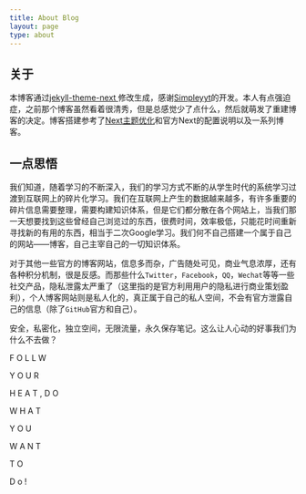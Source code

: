```yaml
---
title: About Blog
layout: page
type: about
---
```


## 关于

本博客通过[jekyll-theme-next ](https://github.com/Simpleyyt/jekyll-theme-next)修改生成，感谢[Simpleyyt](https://github.com/Simpleyyt)的开发。本人有点强迫症，之前那个博客虽然看着很清秀，但是总感觉少了点什么，然后就萌发了重建博客的决定。博客搭建参考了[Next主题优化](https://zhuanlan.zhihu.com/p/30836436)和官方Next的配置说明以及一系列博客。


## 一点思悟

我们知道，随着学习的不断深入，我们的学习方式不断的从学生时代的系统学习过渡到互联网上的碎片化学习。我们在互联网上产生的数据越来越多，有许多重要的碎片信息需要整理，需要构建知识体系，但是它们都分散在各个网站上，当我们那一天想要找到这些曾经自己浏览过的东西，很费时间，效率极低，只能花时间重新寻找新的有用的东西，相当于二次Google学习。我们何不自己搭建一个属于自己的网站——博客，自己主宰自己的一切知识体系。

对于其他一些官方的博客网站，信息多而杂，广告随处可见，商业气息浓厚，还有各种积分机制，很是反感。而那些什么`Twitter`，`Facebook`，`QQ`，`Wechat`等等一些社交产品，隐私泄露太严重了（这里指的是官方利用用户的隐私进行商业策划盈利），个人博客网站则是私人化的，真正属于自己的私人空间，不会有官方泄露自己的信息（除了`GitHub`官方和自己）。

安全，私密化，独立空间，无限流量，永久保存笔记。这么让人心动的好事我们为什么不去做？



F
O
L
L
W

Y
O
U
R

H
E
A
T
,
D
O

W
H
A
T

Y
O
U

W
A
N
T

T
O

D
o
!